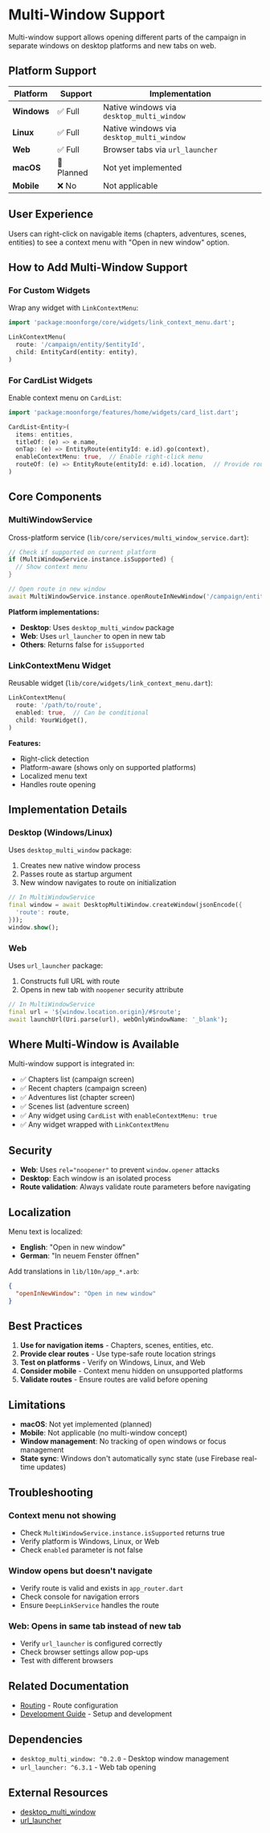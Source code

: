 # Multi-Window Support

Multi-window support allows opening different parts of the campaign in separate windows on desktop platforms and new tabs on web.

## Platform Support

| Platform | Support | Implementation |
|----------|---------|----------------|
| **Windows** | ✅ Full | Native windows via `desktop_multi_window` |
| **Linux** | ✅ Full | Native windows via `desktop_multi_window` |
| **Web** | ✅ Full | Browser tabs via `url_launcher` |
| **macOS** | 🚧 Planned | Not yet implemented |
| **Mobile** | ❌ No | Not applicable |

## User Experience

Users can right-click on navigable items (chapters, adventures, scenes, entities) to see a context menu with "Open in new window" option.

## How to Add Multi-Window Support

### For Custom Widgets

Wrap any widget with `LinkContextMenu`:

```dart
import 'package:moonforge/core/widgets/link_context_menu.dart';

LinkContextMenu(
  route: '/campaign/entity/$entityId',
  child: EntityCard(entity: entity),
)
```

### For CardList Widgets

Enable context menu on `CardList`:

```dart
import 'package:moonforge/features/home/widgets/card_list.dart';

CardList<Entity>(
  items: entities,
  titleOf: (e) => e.name,
  onTap: (e) => EntityRoute(entityId: e.id).go(context),
  enableContextMenu: true,  // Enable right-click menu
  routeOf: (e) => EntityRoute(entityId: e.id).location,  // Provide route
)
```

## Core Components

### MultiWindowService

Cross-platform service (`lib/core/services/multi_window_service.dart`):

```dart
// Check if supported on current platform
if (MultiWindowService.instance.isSupported) {
  // Show context menu
}

// Open route in new window
await MultiWindowService.instance.openRouteInNewWindow('/campaign/entity/123');
```

**Platform implementations:**
- **Desktop**: Uses `desktop_multi_window` package
- **Web**: Uses `url_launcher` to open in new tab
- **Others**: Returns false for `isSupported`

### LinkContextMenu Widget

Reusable widget (`lib/core/widgets/link_context_menu.dart`):

```dart
LinkContextMenu(
  route: '/path/to/route',
  enabled: true,  // Can be conditional
  child: YourWidget(),
)
```

**Features:**
- Right-click detection
- Platform-aware (shows only on supported platforms)
- Localized menu text
- Handles route opening

## Implementation Details

### Desktop (Windows/Linux)

Uses `desktop_multi_window` package:

1. Creates new native window process
2. Passes route as startup argument
3. New window navigates to route on initialization

```dart
// In MultiWindowService
final window = await DesktopMultiWindow.createWindow(jsonEncode({
  'route': route,
}));
window.show();
```

### Web

Uses `url_launcher` package:

1. Constructs full URL with route
2. Opens in new tab with `noopener` security attribute

```dart
// In MultiWindowService
final url = '${window.location.origin}/#$route';
await launchUrl(Uri.parse(url), webOnlyWindowName: '_blank');
```

## Where Multi-Window is Available

Multi-window support is integrated in:

- ✅ Chapters list (campaign screen)
- ✅ Recent chapters (campaign screen)
- ✅ Adventures list (chapter screen)
- ✅ Scenes list (adventure screen)
- ✅ Any widget using `CardList` with `enableContextMenu: true`
- ✅ Any widget wrapped with `LinkContextMenu`

## Security

- **Web**: Uses `rel="noopener"` to prevent `window.opener` attacks
- **Desktop**: Each window is an isolated process
- **Route validation**: Always validate route parameters before navigating

## Localization

Menu text is localized:

- **English**: "Open in new window"
- **German**: "In neuem Fenster öffnen"

Add translations in `lib/l10n/app_*.arb`:

```json
{
  "openInNewWindow": "Open in new window"
}
```

## Best Practices

1. **Use for navigation items** - Chapters, scenes, entities, etc.
2. **Provide clear routes** - Use type-safe route location strings
3. **Test on platforms** - Verify on Windows, Linux, and Web
4. **Consider mobile** - Context menu hidden on unsupported platforms
5. **Validate routes** - Ensure routes are valid before opening

## Limitations

- **macOS**: Not yet implemented (planned)
- **Mobile**: Not applicable (no multi-window concept)
- **Window management**: No tracking of open windows or focus management
- **State sync**: Windows don't automatically sync state (use Firebase real-time updates)

## Troubleshooting

### Context menu not showing

- Check `MultiWindowService.instance.isSupported` returns true
- Verify platform is Windows, Linux, or Web
- Check `enabled` parameter is not false

### Window opens but doesn't navigate

- Verify route is valid and exists in `app_router.dart`
- Check console for navigation errors
- Ensure `DeepLinkService` handles the route

### Web: Opens in same tab instead of new tab

- Verify `url_launcher` is configured correctly
- Check browser settings allow pop-ups
- Test with different browsers

## Related Documentation

- [Routing](../architecture/routing.md) - Route configuration
- [Development Guide](../getting-started.md) - Setup and development

## Dependencies

- `desktop_multi_window: ^0.2.0` - Desktop window management
- `url_launcher: ^6.3.1` - Web tab opening

## External Resources

- [desktop_multi_window](https://pub.dev/packages/desktop_multi_window)
- [url_launcher](https://pub.dev/packages/url_launcher)

